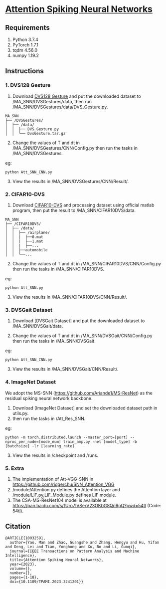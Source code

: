 # [Attention Spiking Neural Networks](https://ieeexplore.ieee.org/document/10032591)

## **Requirements**

1. Python 3.7.4
2. PyTorch 1.7.1
3. tqdm 4.56.0
4. numpy 1.19.2



## **Instructions**
### 1. DVS128 Gesture

1. Download [DVS128 Gesture](https://www.research.ibm.com/dvsgesture/) and put the downloaded dataset to /MA_SNN/DVSGestures/data, then run /MA_SNN/DVSGestures/data/DVS_Gesture.py.
```
MA_SNN
├── /DVSGestures/
│  ├── /data/
│  │  ├── DVS_Gesture.py
│  │  └── DvsGesture.tar.gz
```
2. Change the values of T and dt in /MA_SNN/DVSGestures/CNN/Config.py then run the tasks in /MA_SNN/DVSGestures.

eg:
```
python Att_SNN_CNN.py
```
3. View the results in /MA_SNN/DVSGestures/CNN/Result/.



### 2. CIFAR10-DVS
1. Download [CIFAR10-DVS](https://figshare.com/articles/dataset/CIFAR10-DVS_New/4724671/2) and processing dataset using official matlab program, then put the result to /MA_SNN/CIFAR10DVS/data.
```
MA_SNN
├── /CIFAR10DVS/
│  ├── /data/
│  │  ├── /airplane/
│  │  |  ├──0.mat
│  │  |  ├──1.mat
│  │  |  ├──...
│  │  ├──automobile
│  │  └──...
```
2. Change the values of T and dt in /MA_SNN/CIFAR10DVS/CNN/Config.py then run the tasks in /MA_SNN/CIFAR10DVS.

eg:
```
python Att_SNN.py
```
3. View the results in /MA_SNN/CIFAR10DVS/CNN/Result/.




### 3. DVSGait Dataset
1. Download [DVSGait Dataset] and put the downloaded dataset to /MA_SNN/DVSGait/data.

2. Change the values of T and dt in /MA_SNN/DVSGait/CNN/Config.py then run the tasks in /MA_SNN/DVSGait.

eg:
```
python Att_SNN_CNN.py
```
3. View the results in /MA_SNN/DVSGait/CNN/Result/.

### 4. ImageNet Dataset

We adopt the MS-SNN (https://github.com/Ariande1/MS-ResNet) as the residual spiking neural network backbone. 

1. Download [ImageNet Dataset] and set the downloaded dataset path in utils.py.
2. then run the tasks in /Att_Res_SNN.

eg:

```
python -m torch.distributed.launch --master_port=[port] --nproc_per_node=[node_num] train_amp.py -net [model_type] -b [batchsize] -lr [learning_rate]
```

3. View the results in /checkpoint and /runs.

### 5. Extra

1. The implementation of Att-VGG-SNN in https://github.com/ridgerchu/SNN_Attention_VGG
2. /module/Attention.py defines the  Attention layer and /module/LIF.py,LIF_Module.py defines LIF module.
3. The CSA-MS-ResNet104 model is available at https://pan.baidu.com/s/1Uro7IVSerV23OKbG8Qn6pQ?pwd=54tl (Code: 54tl).

## **Citation**
```
@ARTICLE{10032591,
  author={Yao, Man and Zhao, Guangshe and Zhang, Hengyu and Hu, Yifan and Deng, Lei and Tian, Yonghong and Xu, Bo and Li, Guoqi},
  journal={IEEE Transactions on Pattern Analysis and Machine Intelligence}, 
  title={Attention Spiking Neural Networks}, 
  year={2023},
  volume={},
  number={},
  pages={1-18},
  doi={10.1109/TPAMI.2023.3241201}}
```
